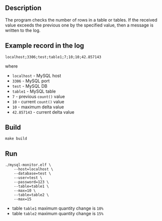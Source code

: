 ## Description

The program checks the number of rows in a table or tables. If the received value exceeds the previous one by the specified value, then a message is written to the log.

## Example record in the log

```
localhost;3306;test;table1;7;10;10;42.857143
```

where

* `localhost` - MySQL host
* `3306` - MySQL port
* `test` - MySQL DB
* `table1` - MySQL table
* `7` - previous `count()` value
* `10` - current `count()` value
* `10` - maximum delta value
* `42.857143` - current delta value

## Build
```
make build
```

## Run

```
./mysql-monitor.elf \
    --host=localhost \
    --database=test \
    --user=test \
    --password=123 \
    --table=table1 \
    --max=10 \
    --table=table2 \
    --max=15
```

* table `table1` maximum quantity change is `10%`
* table `table2` maximum quantity change is `15%`
